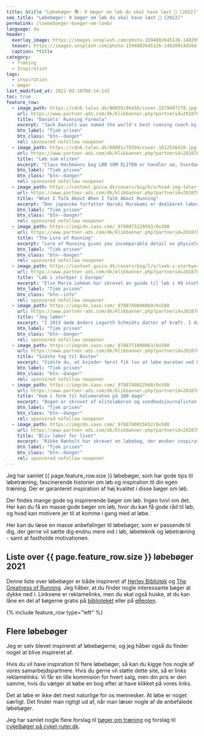 ```yaml
---
title: &title "Løbebøger 📚: 9 bøger om løb du skal have læst 🏃 [2022]"
seo_title: "Løbebøger: 9 bøger om løb du skal have læst 🏃 [2022]"
permalink: /loebeboeger-boeger-om-loeb/
language: da
header:
  overlay_image: https://images.unsplash.com/photo-1594882645126-14020914d58d?ixid=MXwxMjA3fDB8MHxwaG90by1wYWdlfHx8fGVufDB8fHw%3D&ixlib=rb-1.2.1&auto=format&fit=crop&w=1963&q=5
  teaser: https://images.unsplash.com/photo-1594882645126-14020914d58d?ixid=MXwxMjA3fDB8MHxwaG90by1wYWdlfHx8fGVufDB8fHw%3D&ixlib=rb-1.2.1&auto=format&fit=crop&w=400&q=5
  caption: *title
category:
  - Træning
  - Inspiration
tags:
  - inspiration
  - bøger
last_modified_at: 2021-02-10T08:14:14Z
toc: true
feature_row:
  - image_path: https://cdn6.tales.dk/00039/86456/cover.1579497278.jpg
    url: https://www.partner-ads.com/dk/klikbanner.php?partnerid=28187&bannerid=55214&htmlurl=https://tales.dk/daniels-running-formula_jack-daniels_9781450431835
    title: "Daniels' Running Formula"
    excerpt: "Jack Daniels was named the world's best running coach by Runner's World magazine, and his best-selling book, Daniels' Running Formula, shows you why. Whether your race of choice is the 800 meters, the marathon, or anything in between, Daniels' Running Formula, Third Edition, offers a proven recipe for success."
    btn_label: "Tjek prisen"
    btn_class: "btn--danger"
    rel: sponsored nofollow noopener
  - image_path: https://cdn6.tales.dk/00001/70394/cover.1612526420.jpg
    url: https://www.partner-ads.com/dk/klikbanner.php?partnerid=28187&bannerid=55214&htmlurl=https://tales.dk/loeb-som-eliten_claus-hechmann_9788702160390
    title: "Løb som eliten"
    excerpt: "Claus Hechmanns bog LØB SOM ELITEN er handler om, hvordan du skal træne for at blive en hurtigere løber og få mest muligt ud af dit potentiale. Bogen indeholder fem specialdesignede 12-ugers programmer til distancerne 5 km, 10 km og helt op til maraton."
    btn_label: "Tjek prisen"
    btn_class: "btn--danger"
    rel: sponsored nofollow noopener
  - image_path: https://content.gucca.dk/covers/big/h/v/hvad-jeg-taler-om-naar-jeg-taler-om-at-loebe_339452.jpg
    url: https://www.partner-ads.com/dk/klikbanner.php?partnerid=28187&bannerid=9399&htmlurl=https://www.gucca.dk/hvad-jeg-taler-om-naar-jeg-taler-om-at-loebe-bog-p339452
    title: "What I Talk About When I Talk About Running"
    excerpt: "Den japanske forfatter Haruki Murakami er dedikeret løber har skrevet en læseværdig fortælling og løbemanual forklædt som en slags erindringer. Eller det vil sige ét af temaerne. For ind imellem Murakamis beskrivelser af træningen skyder der sig lange rækker af betragtninger op om litteratur og løb – og forholdet mellem de to. Bogen er ikke en træningsbog, men et inspirerende besøg i en krøllet løberhjerne."
    btn_label: "Tjek prisen"
    btn_class: "btn--danger"
    rel: sponsored nofollow noopener
  - image_path: https://imgcdn.saxo.com/_9780873229593/0x500
    url: https://www.partner-ads.com/dk/klikbanner.php?partnerid=28187&bannerid=55214&htmlurl=https://www.saxo.com/dk/lore-of-running-4th_timothy-noakes_paperback_9780873229593
    title: "The Lore of Running"
    excerpt: "Lore of Running gives you incomparable detail on physiology, training, racing, injuries, world-class athletes, and races. Author Tim Noakes blends the expertise of a physician and research scientist with the passion of a dedicated runner to answer the most pressing questions for those who are serious about the sport."
    btn_label: "Tjek prisen"
    btn_class: "btn--danger"
    rel: sponsored nofollow noopener
  - image_path: https://content.gucca.dk/covers/big/l/o/loeb-i-storbyer_428188.jpg
    url: https://www.partner-ads.com/dk/klikbanner.php?partnerid=28187&bannerid=55214&htmlurl=https://www.gucca.dk/loeb-i-storbyer-europa-bog-p428188
    title: "Løb i storbyer i Europa"
    excerpt: "Else Marie Lehman har skrevet en guide til løb i 49 storbyer i Europa. En guide, der for hver eneste storby, beskriver og giver ideer til løbeture a 5 km og 10 km. Der er endvidere ideer til længere løbeture, til områder hvor det er muligt at løbe trail/bakkeløb – og hints til, hvor man kan få et intervalpas på bogen på nærmeste atletikbane."
    btn_label: "Tjek prisen"
    btn_class: "btn--info"
    rel: sponsored nofollow noopener
  - image_path: https://imgcdn.saxo.com/_9788740040869/0x500
    url: https://www.partner-ads.com/dk/klikbanner.php?partnerid=28187&bannerid=55214&htmlurl=https://www.saxo.com/dk/jeg-loeber_anders-legarth-schmidt_haeftet_9788740040869
    title: "Jeg løber"
    excerpt: "I 2013 døde Anders Legarth Schmidts datter af kræft. I dag løber han 120 kilometer om ugen. For Anders Legarth Schmidt har løb været en måde at håndtere den endeløse sorg over tabet af familiens ældste datter Ellen, der døde af kræft som 6-årig. 'Ens liv er jo totalt kaos. Grunden til, at jeg begyndte at løbe og blev ved med det, var fordi, det gav mig lindring. Det var ren overlevelse for mig,' siger Anders Legarth Schmidt. I den har han beskrevet sine refleksioner over at løbe – og leve – med sorgen og savnet."
    btn_label: "Tjek prisen"
    btn_class: "btn--danger"
    rel: sponsored nofollow noopener
  - image_path: https://imgcdn.saxo.com/_9788771080063/0x500
    url: https://www.partner-ads.com/dk/klikbanner.php?partnerid=28187&bannerid=55214&htmlurl=https://www.saxo.com/dk/sidste-tog-til-boston_tonny-vorm_haeftet_9788771080063
    title: "Sidste tog til Boston"
    excerpt: "Vidste du, at kvinder først fik lov at løbe maraton ved OL i 1984? Eller at det, der betragtes som historiens første maratonløb, blev afholdt i Grækenland den 1. marts 1896 – selvfølgelig for at udtage de bedste løbere til det første moderne OL i Grækenland i 1896. _Sidste tog til Boston_ graver dybt ned i maratonløbets historie og beskriver gennem stemningsfulde reportager, anekdoter og interviews med nogle af tidens største løbestjerner, hvordan maratonløb er gået fra at være forbeholdt en lille gruppe af elitesportsfolk til i dag at være en milliardforretning, som ikke bare handler om løb."
    btn_label: "Tjek prisen"
    btn_class: "btn--danger"
    rel: sponsored nofollow noopener
  - image_path: https://imgcdn.saxo.com/_9788740022940/0x500
    url: https://www.partner-ads.com/dk/klikbanner.php?partnerid=28187&bannerid=55214&htmlurl=https://www.saxo.com/dk/kom-i-form-til-halvmaraton-paa-100-dage_anders-ejbye-ernst_haeftet_9788740022940
    title: "Kom i form til halvmaraton på 100 dage"
    excerpt: "Bogen er skrevet af eliteløberen og sundhedsjournalisten Anders Ejbye Ernst og henvender sig til løbere på alle niveauer. Både nybegynderen, der gerne vil gennemføre det første halvmaraton uden skader, og den erfarne løber, der er på jagt efter nye personlige rekorder. Bogen guider dig igennem, hvordan du kommer i form til halvmaraton, og hvordan du konkret kan gøre det på 100 dage. Derudover gennemgås løbelivets mange aspekter, som fx udstyr, kost, motivation til træning og konkurrenceforberedelse."
    btn_label: "Tjek prisen"
    btn_class: "btn--danger"
    rel: sponsored nofollow noopener
  - image_path: https://imgcdn.saxo.com/_9788740015652/0x500
    url: https://www.partner-ads.com/dk/klikbanner.php?partnerid=28187&bannerid=55214&htmlurl=https://www.saxo.com/dk/bliv-loeber-for-livet_rikke-roenholt_epub_9788740015652
    title: "Bliv løber for livet"
    excerpt: "Rikke Rønholt har skrevet en løbebog, der ønsker inspiration til, hvordan løb kan blive en fast, integreret del af din hverdag, og hvordan løb går fra en sur pligt til en effektiv og positiv vane. Motivationen er en vigtig faktor for at udnytte ens potentiale, både på jobbet, i privatlivet – og ikke mindst som løber. Rikke Rønholt viser i _Bliv løber for livet_, hvordan løb kan give dig mere energi til livet, og hvordan du fastholder motivationen på lang sigt. Hun giver desuden forskellige træningsprogrammer, styrke- og strækøvelser, vejledning til kost om kost og skader samt meget andet inspiration til måder at træne løb."
    btn_label: "Tjek prisen"
    btn_class: "btn--danger"
    rel: sponsored nofollow noopener
---
```


Jeg har samlet {{ page.feature_row.size }} løbebøger, som har gode tips til løbetræning, fascinerende historier om løb og inspiration til din egen træning. Der er garanteret inspiration af høj kvalitet i disse bøger om løb.

Der findes mange gode og inspirerende bøger om løb. Ingen tvivl om det. Her kan du få en masse gode bøger om løb, hvor du kan få gode råd til løb, og hvad kan motivere jer til at komme i gang med at løbe.

Her kan du læse en masse anbefalinger til løbebøger, som er passende til dig, der gerne vil sætte dig endnu mere ind i løb, løbeteknik og løbetræning - samt at fastholde motivationen.

## Liste over {{ page.feature_row.size }} løbebøger 2021

Denne liste over løbebøger er både inspireret af [Herlev Bibliotek](https://www.herlevbibliotek.dk/) og [The Greatness of Running](http://thegreatnessofrunning.dk/tag/loebeboeger/). Jeg håber, at du finder nogle interessante bøger at dykke ned i. Linksene er reklamelinks, men du skal også huske, at du kan låne en del af bøgerne gratis på [biblioteket](https://bibliotek.dk/) eller på [eReolen](https://ereolen.dk/).

{% include feature_row type="left" %}

## Flere løbebøger

Jeg er selv blevet inspireret af løbebøgerne, og jeg håber også du finder noget at blive inspireret af.

Hvis du vil have inspiration til flere løbebøger, så kan du kigge hos nogle af vores samarbejdspartnere. Hvis du gerne vil støtte dette site, så er links reklamelinks. Vi får en lille kommision for hvert salg, men din pris er den samme, hvis du vælger at købe en bog efter at have klikket på vores links.

Det at løbe er ikke det mest naturlige for os mennesker. At løbe er noget særligt. Det finder man rigtigt ud af, når man læser nogle af de anbefalede løbebøger.

Jeg har samlet nogle flere forslag til [bøger om træning](/traeningsboeger-boeger-om-traening/) og forslag til [cykelbøger på cykel-ruter.dk](https://www.cykel-ruter.dk/cykelboeger-bedste-boeger-om-cykling/).
